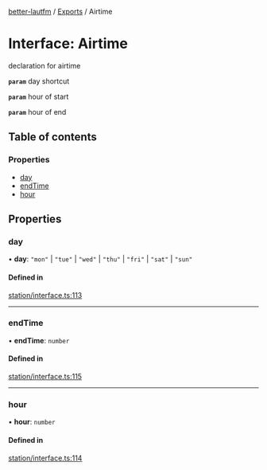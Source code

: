 [better-lautfm](../README.md) / [Exports](../modules.md) / Airtime

# Interface: Airtime

declaration for airtime

**`param`** day shortcut

**`param`** hour of start

**`param`** hour of end

## Table of contents

### Properties

- [day](Airtime.md#day)
- [endTime](Airtime.md#endtime)
- [hour](Airtime.md#hour)

## Properties

### day

• **day**: ``"mon"`` \| ``"tue"`` \| ``"wed"`` \| ``"thu"`` \| ``"fri"`` \| ``"sat"`` \| ``"sun"``

#### Defined in

[station/interface.ts:113](https://github.com/Randoooom/better-lautfm/blob/d24f451/src/station/interface.ts#L113)

___

### endTime

• **endTime**: `number`

#### Defined in

[station/interface.ts:115](https://github.com/Randoooom/better-lautfm/blob/d24f451/src/station/interface.ts#L115)

___

### hour

• **hour**: `number`

#### Defined in

[station/interface.ts:114](https://github.com/Randoooom/better-lautfm/blob/d24f451/src/station/interface.ts#L114)
